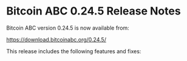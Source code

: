 # Bitcoin ABC 0.24.5 Release Notes

Bitcoin ABC version 0.24.5 is now available from:

  <https://download.bitcoinabc.org/0.24.5/>

This release includes the following features and fixes:

